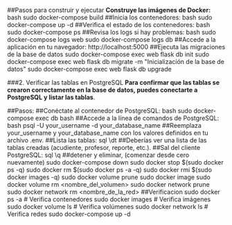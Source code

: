 ##Pasos para construir y ejecutar
**Construye las imágenes de Docker:**
bash
sudo docker-compose build
##Inicia los contenedores:
bash
sudo docker-compose up -d
##Verifica el estado de los contenedores:
bash
sudo docker-compose ps
##Revisa los logs si hay problemas:
bash
sudo docker-compose logs web
sudo docker-compose logs db
##Accede a la aplicación en tu navegador:
http://localhost:5000
##Ejecuta las migraciones de la base de datos
sudo docker-compose exec web flask db init
sudo docker-compose exec web flask db migrate -m "Inicialización de la base de datos"
sudo docker-compose exec web flask db upgrade

###2. Verificar las tablas en PostgreSQL
**Para confirmar que las tablas se crearon correctamente en la base de datos, puedes conectarte a PostgreSQL y listar las tablas**.

##Pasos:
##Conéctate al contenedor de PostgreSQL:
bash
sudo docker-compose exec db bash
##Accede a la línea de comandos de PostgreSQL:
bash
psql -U your_username -d your_database_name
##Reemplaza your_username y your_database_name con los valores definidos en tu archivo .env.
##Lista las tablas:
sql
\dt
##Deberías ver una lista de las tablas creadas (acudiente, profesor, reporte, etc.).
##Sal del cliente PostgreSQL:
sql
\q
##detener y eliminar, (comenzar desde cero nuevamente)
sudo docker-compose down
sudo docker stop $(sudo docker ps -q)
sudo docker rm $(sudo docker ps -a -q)
sudo docker rmi $(sudo docker images -q)
sudo docker volume prune
sudo docker image
sudo docker volume rm <nombre_del_volumen>
sudo docker network prune
sudo docker network rm <nombre_de_la_red>
##Verificacion
sudo docker ps -a       # Verifica contenedores
sudo docker images      # Verifica imágenes
sudo docker volume ls   # Verifica volúmenes
sudo docker network ls  # Verifica redes
sudo docker-compose up -d
